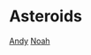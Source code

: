# Asteroids
[Andy](https://www.youtube.com/watch?v=ja9UeCypJNw&t=2m10s)
[Noah](https://youtu.be/FNVqevq9mu0)
